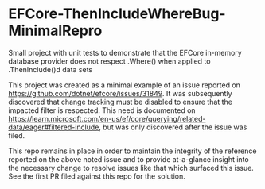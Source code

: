 # EFCore-ThenIncludeWhereBug-MinimalRepro
Small project with unit tests to demonstrate that the EFCore in-memory database provider does not respect .Where() when applied to .ThenInclude()d data sets

This project was created as a minimal example of an issue reported on https://github.com/dotnet/efcore/issues/31849. It was subsequently discovered that change tracking must be disabled to ensure that the impacted filter is respected. This need is documented on https://learn.microsoft.com/en-us/ef/core/querying/related-data/eager#filtered-include, but was only discovered after the issue was filed.

This repo remains in place in order to maintain the integrity of the reference reported on the above noted issue and to provide at-a-glance insight into the necessary change to resolve issues like that which surfaced this issue. See the first PR filed against this repo for the solution.
